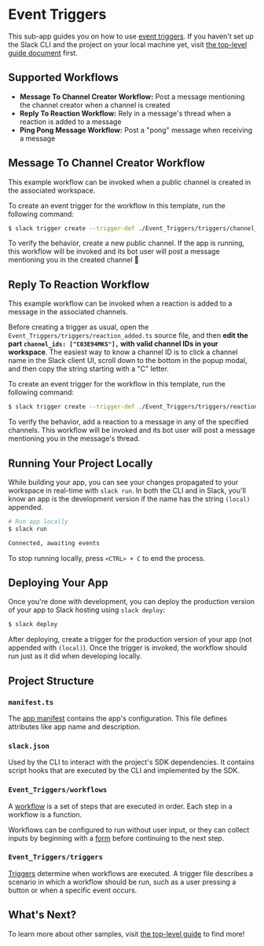 # Event Triggers

This sub-app guides you on how to use
[event triggers](https://api.slack.com/automation/triggers/event). If you
haven't set up the Slack CLI and the project on your local machine yet, visit
[the top-level guide document](../README.md) first.

## Supported Workflows

- **Message To Channel Creator Workflow:** Post a message mentioning the channel
  creator when a channel is created
- **Reply To Reaction Workflow:** Rely in a message's thread when a reaction is
  added to a message
- **Ping Pong Message Workflow:** Post a "pong" message when receiving a message

## Message To Channel Creator Workflow

This example workflow can be invoked when a public channel is created in the
associated workspace.

To create an event trigger for the workflow in this template, run the following
command:

```zsh
$ slack trigger create --trigger-def ./Event_Triggers/triggers/channel_created.ts
```

To verify the behavior, create a new public channel. If the app is running, this
workflow will be invoked and its bot user will post a message mentioning you in
the created channel :tada:

## Reply To Reaction Workflow

This example workflow can be invoked when a reaction is added to a message in
the associated channels.

Before creating a trigger as usual, open the
`Event_Triggers/triggers/reaction_added.ts` source file, and then **edit the
part `channel_ids: ["C03E94MKS"],` with valid channel IDs in your workspace**.
The easiest way to know a channel ID is to click a channel name in the Slack
client UI, scroll down to the bottom in the popup modal, and then copy the
string starting with a "C" letter.

To create an event trigger for the workflow in this template, run the following
command:

```zsh
$ slack trigger create --trigger-def ./Event_Triggers/triggers/reaction_added.ts
```

To verify the behavior, add a reaction to a message in any of the specified
channels. This workflow will be invoked and its bot user will post a message
mentioning you in the message's thread.

## Running Your Project Locally

While building your app, you can see your changes propagated to your workspace
in real-time with `slack run`. In both the CLI and in Slack, you'll know an app
is the development version if the name has the string `(local)` appended.

```zsh
# Run app locally
$ slack run

Connected, awaiting events
```

To stop running locally, press `<CTRL> + C` to end the process.

## Deploying Your App

Once you're done with development, you can deploy the production version of your
app to Slack hosting using `slack deploy`:

```zsh
$ slack deploy
```

After deploying, create a trigger for the production version of your app (not
appended with `(local)`). Once the trigger is invoked, the workflow should run
just as it did when developing locally.

## Project Structure

### `manifest.ts`

The [app manifest](https://api.slack.com/automation/manifest) contains the app's
configuration. This file defines attributes like app name and description.

### `slack.json`

Used by the CLI to interact with the project's SDK dependencies. It contains
script hooks that are executed by the CLI and implemented by the SDK.

### `Event_Triggers/workflows`

A [workflow](https://api.slack.com/automation/workflows) is a set of steps that
are executed in order. Each step in a workflow is a function.

Workflows can be configured to run without user input, or they can collect
inputs by beginning with a [form](https://api.slack.com/automation/forms) before
continuing to the next step.

### `Event_Triggers/triggers`

[Triggers](https://api.slack.com/automation/triggers) determine when workflows
are executed. A trigger file describes a scenario in which a workflow should be
run, such as a user pressing a button or when a specific event occurs.

## What's Next?

To learn more about other samples, visit [the top-level guide](../README.md) to
find more!
